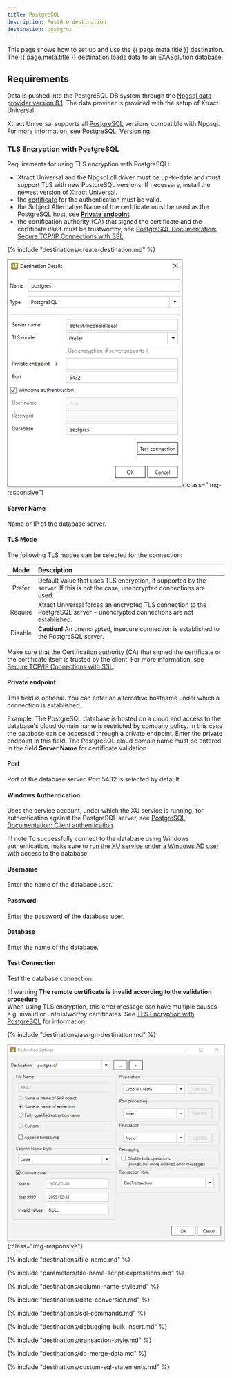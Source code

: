 ```yaml
---
title: PostgreSQL
description: PostGre destination
destination: postgres
---
```


This page shows how to set up and use the {{ page.meta.title }} destination. 
The {{ page.meta.title }} destination loads data to an EXASolution database.

## Requirements

Data is pushed into the PostgreSQL DB system through the [Npgsql data provider version 8.1](https://www.npgsql.org/index.html). 
The data provider is provided with the setup of Xtract Universal. 

Xtract Universal supports all [PostgreSQL](https://www.npgsql.org/doc/compatibility.html#postgresql) versions compatible with Npgsql.
For more information, see [PostgreSQL: Versioning](https://www.postgresql.org/support/versioning/).

### TLS Encryption with PostgreSQL
Requirements for using TLS encryption with PostgreSQL:
- Xtract Universal and the Npgsql.dll driver must be up-to-date and must support TLS with new PostgreSQL versions.
If necessary, install the newest version of Xtract Universal.
- the [certificate](../access-restrictions/install-x.509-certificate.md) for the authentication must be valid.
- the Subject Alternative Name of the certificate must be used as the PostgreSQL host, see [**Private endpoint**](#destination-details).
- the certification authority (CA) that signed the certificate and the certificate itself must be trustworthy, see [PostgreSQL Documentation: Secure TCP/IP Connections with SSL](https://www.postgresql.org/docs/11/ssl-tcp.html).


{% include "destinations/create-destination.md" %}

![Destination-Details](../../assets/images/xu/documentation/destinations/postgres/destination-details.png){:class="img-responsive"}


#### Server Name
Name or IP of the database server.

#### TLS Mode
The following TLS modes can be selected for the connection:

|Mode|Description |
|:--:|:---|
| Prefer | Default Value that uses TLS encryption, if supported by the server. If this is not the case, unencrypted connections are used. |
| Require | Xtract Universal forces an encrypted TLS connection to the PostgreSQL server - unencrypted connections are not established. |
| Disable |**Caution!** An unencrypted, insecure connection is established to the PostgreSQL server. |

Make sure that the Certification authority (CA) that signed the certificate or the certificate itself is trusted by the client.
For more information, see [Secure TCP/IP Connections with SSL](https://www.postgresql.org/docs/11/ssl-tcp.html).

#### Private endpoint
This field is optional. You can enter an alternative hostname under which a connection is established.

Example: The PostgreSQL database is hosted on a cloud and access to the database's cloud domain name is restricted by company policy. 
In this case the database can be accessed through a private endpoint. Enter the private endpoint in this field. 
The PostgreSQL cloud domain name must be entered in the field **Server Name** for certificate validation.

#### Port
Port of the database server. Port 5432 is selected by default.

#### Windows Authentication
Uses the service account, under which the XU service is running, for authentication against the PostgreSQL server, see [PostgreSQL Documentation: Client authentication](https://www.postgresql.org/docs/11/client-authentication.html).

!!! note
	To successfully connect to the database using Windows authentication, make sure to [run the XU service under a Windows AD user](../setup/service-account.md) with access to the database.

#### Username
Enter the name of the database user.

#### Password
Enter the password of the database user.

#### Database
Enter the name of the database.

#### Test Connection
Test the database connection.

!!! warning
	**The remote certificate is invalid according to the validation procedure** <br>
	When using TLS encryption, this error message can have multiple causes e.g. invalid or untrustworthy certificates. 
	See [TLS Encryption with PostgreSQL](#tls-encryption-with-postgresql) for information.


{% include "destinations/assign-destination.md" %}

![Destination-settings](../../assets/images/xu/documentation/destinations/postgres/destination-settings.png){:class="img-responsive"}

{% include "destinations/file-name.md" %}

{% include "parameters/file-name-script-expressions.md" %}

{% include "destinations/column-name-style.md" %}

{% include "destinations/date-conversion.md" %}

{% include "destinations/sql-commands.md" %}

{% include "destinations/debugging-bulk-insert.md" %}

{% include "destinations/transaction-style.md" %} 

{% include "destinations/db-merge-data.md" %} 

{% include "destinations/custom-sql-statements.md" %} 